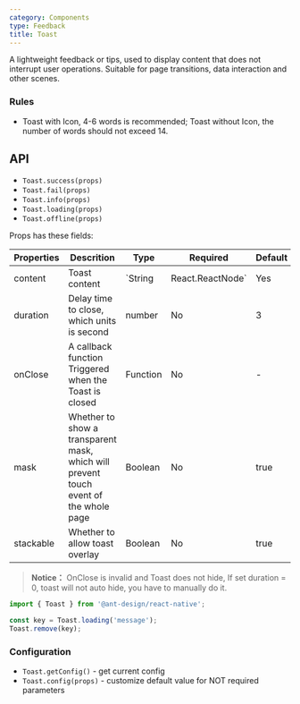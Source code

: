 ```yaml
---
category: Components
type: Feedback
title: Toast
---
```


A lightweight feedback or tips, used to display content that does not interrupt user operations. Suitable for page transitions, data interaction and other scenes.

### Rules
- Toast with Icon, 4-6 words is recommended; Toast without Icon, the number of words should not exceed 14.

## API

- `Toast.success(props)`
- `Toast.fail(props)`
- `Toast.info(props)`
- `Toast.loading(props)`
- `Toast.offline(props)`

Props has these fields:

| Properties | Descrition                                                                           | Type                |  Required  | Default |
| ---------- | ------------------------------------------------------------------------------------ | ----------------------- | ------- | ------- |
| content    | Toast content                                                                        | `String | React.ReactNode` | Yes | -       |
| duration   | Delay time to close, which units is second                                           | number                  |  No  | 3       |
| onClose    | A callback function Triggered when the Toast is closed                               | Function                |  No  | -       |
| mask       | Whether to show a transparent mask, which will prevent touch event of the whole page | Boolean                 |  No  | true    |
| stackable |  Whether to allow toast overlay       | Boolean  |  No   |   true  |

> **Notice：** OnClose is invalid and Toast does not hide, If set duration = 0, toast will not auto hide, you have to manually do it.

```js
import { Toast } from '@ant-design/react-native';

const key = Toast.loading('message');
Toast.remove(key);
```

### Configuration

- `Toast.getConfig()` - get current config
- `Toast.config(props)` - customize default value for NOT required parameters
